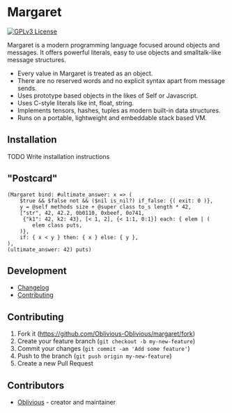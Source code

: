 # Margaret

[![GPLv3 License](https://img.shields.io/badge/license-GPL%20v3-yellow.svg)](./LICENSE)

Margaret is a modern programming language focused around objects and messages.
It offers powerful literals, easy to use objects and smalltalk-like message structures.

* Every value in Margaret is treated as an object.
* There are no reserved words and no explicit syntax apart from message sends.
* Uses prototype based objects in the likes of Self or Javascript.
* Uses C-style literals like int, float, string.
* Implements tensors, hashes, tuples as modern built-in data structures.
* Runs on a portable, lightweight and embeddable stack based VM.

## Installation

TODO Write installation instructions

## "Postcard"

```margaret
(Margaret bind: #ultimate_answer: x => (
    $true && $false not && ($nil is_nil?) if_false: {( exit: 0 )},
    y = @self methods size + @super class to_s length * 42,
    ["str", 42, 42.2, 0b0110, 0xbeef, 0o741,
     {"k1": 42, k2: 43}, [< 1, 2], {< 1:1, 0:1}] each: { elem | (
        elem class puts,
    )},
    if: { x < y } then: { x } else: { y },
),
(ultimate_answer: 42) puts)
```

## Development

- [Changelog](https://github.com/Oblivious-Oblivious/margaret/blob/master/CHANGELOG.md)
- [Contributing](https://github.com/Oblivious-Oblivious/margaret/blob/master/CONTRIBUTING.md)

## Contributing

1. Fork it (<https://github.com/Oblivious-Oblivious/margaret/fork>)
2. Create your feature branch (`git checkout -b my-new-feature`)
3. Commit your changes (`git commit -am 'Add some feature'`)
4. Push to the branch (`git push origin my-new-feature`)
5. Create a new Pull Request

## Contributors

- [Oblivious](https://github.com/Oblivious-Oblivious) - creator and maintainer
